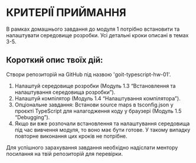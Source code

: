 # КРИТЕРІЇ ПРИЙМАННЯ
В рамках домашнього завдання до модуля 1 потрібно встановити та налаштувати середовище розробки. Усі детальні кроки описані в темах 3-5.

## Короткий опис твоїх дій:

Створи репозиторій на GitHub під назвою 'goit-typescript-hw-01'.
1. Налаштуй середовище розробки (Модуль 1.3 “Встановлення та налаштування середовища розробки”).
2. Налаштуй компілятор (Модуль 1.4 “Налаштування компілятора”).
3. Опціональне завдання: Встанови source maps в tsconfig.json у проєкті TypeScript для налагодження коду у браузері (Модуль 1.5 “Debugging”).
4. Якщо ви вже розпочали встановлення та налаштування середовища під час вивчення модуля, то воно має бути готове. У такому випадку повторне виконання цих кроків не потрібне.

Для успішного зарахування завдання необхідно надіслати ментору посилання на твій репозиторій для перевірки.
